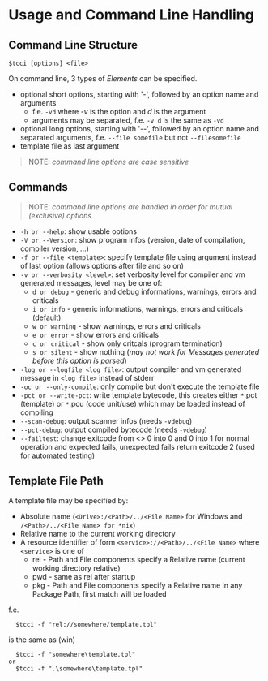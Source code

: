 # Usage and Command Line Handling #

## Command Line Structure ##


```
$tcci [options] <file>
```

On command line, 3 types of _Elements_ can be specified.

  * optional short options, starting with '-', followed by an option name and arguments
    * f.e. `-vd` where _-v_ is the option and _d_ is the argument
    * arguments may be separated, f.e. `-v d` is the same as `-vd`
  * optional long options, starting with '--', followed by an option name and separated arguments, f.e. `--file somefile` but not `--filesomefile`
  * template file as last argument

> NOTE: _command line options are case sensitive_

## Commands ##

> NOTE: _command line options are handled in order for mutual (exclusive) options_

  * `-h or --help`: show usable options
  * `-V or --Version`: show program infos (version, date of compilation, compiler version, ...)
  * `-f or --file <template>`: specify template file using argument instead of last option (allows options after file and so on)
  * `-v or --verbosity <level>`: set verbosity level for compiler and vm generated messages, level may be one of:
    * `d or debug` - generic and debug informations, warnings, errors and criticals
    * `i or info` - generic informations, warnings, errors and criticals (default)
    * `w or warning` - show warnings, errors and criticals
    * `e or error` - show errors and criticals
    * `c or critical` - show only critcals (program termination)
    * `s or silent` - show nothing (_may not work for Messages generated before this option is parsed_)
  * `-log or --logfile <log file>`: output compiler and vm generated message in `<log file>` instead of stderr
  * `-oc or --only-compile`: only compile but don't execute the template file
  * `-pct or --write-pct`: write template bytecode, this creates either `*`.pct (template) or `*`.pcu (code unit/use) which may be loaded instead of compiling
  * `--scan-debug`: output scanner infos (needs `-vdebug`)
  * `--pct-debug`: output compiled bytecode (needs `-vdebug`)
  * `--failtest`: change exitcode from <> 0 into 0 and 0 into 1 for normal operation and expected fails, unexpected fails return exitcode 2 (used for automated testing)

## Template File Path ##

A template file may be specified by:
  * Absolute name (`<Drive>:/<Path>/../<File Name>` for Windows and `/<Path>/../<File Name> for *nix`)
  * Relative name to the current working directory
  * A resource identifier of form `<service>://<Path>/../<File Name>` where `<service>` is one of
    * rel - Path and File components specify a Relative name (current working directory relative)
    * pwd - same as rel after startup
    * pkg - Path and File components specify a Relative name in any Package Path, first match will be loaded

f.e.
```
  $tcci -f "rel://somewhere/template.tpl"
```
is the same as (win)
```
  $tcci -f "somewhere\template.tpl"
or
  $tcci -f ".\somewhere\template.tpl"
```